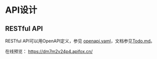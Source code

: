 # API设计

## RESTful API

RESTful API可以用OpenAPI定义，参见 [openapi.yaml](openapi.yaml)，文档参见[Todo.md](./Todo.md)。

在线预览： https://dm7m2v24p4.apifox.cn/
